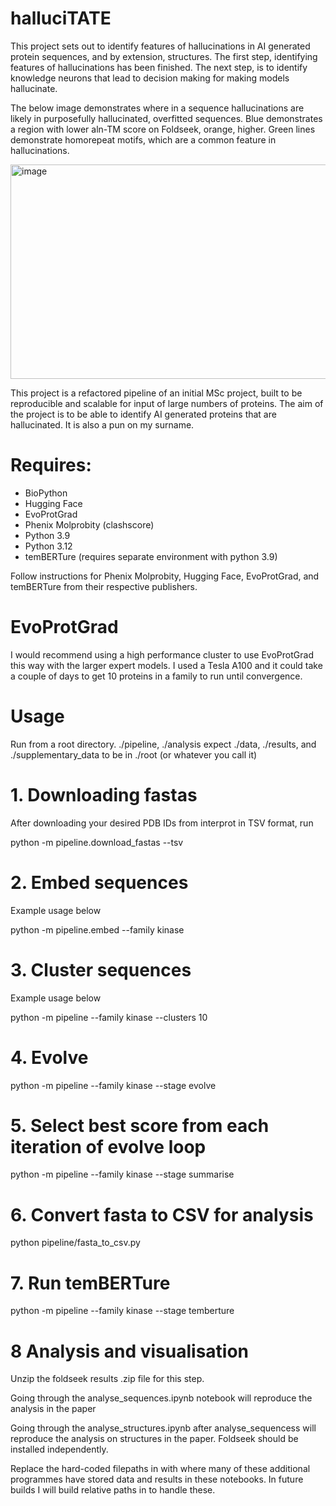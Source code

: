 
# halluciTATE
This project sets out to identify features of hallucinations in AI generated protein sequences, and by extension, structures.
The first step, identifying features of hallucinations has been finished. The next step, is to identify knowledge neurons that lead to decision making for making models hallucinate.

The below image demonstrates where in a sequence hallucinations are likely in purposefully hallucinated, overfitted sequences. Blue demonstrates a region with lower aln-TM score on Foldseek, orange, higher. Green lines demonstrate homorepeat motifs, which are a common feature in hallucinations.

<img width="582" height="343" alt="image" src="https://github.com/user-attachments/assets/f777a655-2a4c-4614-ad67-5c2c3e94aa33" />


This project is a refactored pipeline of an initial MSc project, built to be reproducible and scalable for input of large numbers of proteins. The aim of the project is to be able to identify AI generated proteins that are hallucinated. It is also a pun on my surname.


# Requires:

- BioPython
- Hugging Face
- EvoProtGrad
- Phenix Molprobity (clashscore)
- Python 3.9
- Python 3.12
- temBERTure (requires separate environment with python 3.9)
  
Follow instructions for Phenix Molprobity, Hugging Face, EvoProtGrad, and temBERTure from their respective publishers.


# EvoProtGrad

I would recommend using a high performance cluster to use EvoProtGrad this way with the larger expert models. I used a Tesla A100 and it could take a couple of days to get 10 proteins in a family to run until convergence.


# Usage 

Run from a root directory. ./pipeline, ./analysis expect ./data, ./results, and ./supplementary_data to be in ./root (or whatever you call it) 

# 1. Downloading fastas
After downloading your desired PDB IDs from interprot in TSV format, run

python -m pipeline.download_fastas --tsv <insert filepath>

# 2. Embed sequences
Example usage below

python -m pipeline.embed --family kinase

# 3. Cluster sequences
Example usage below

python -m pipeline --family kinase --clusters 10

# 4. Evolve

python -m pipeline --family kinase --stage evolve

# 5. Select best score from each iteration of evolve loop

python -m pipeline --family kinase --stage summarise

# 6. Convert fasta to CSV for analysis
python pipeline/fasta_to_csv.py

# 7. Run temBERTure

python -m pipeline --family kinase --stage temberture


# 8 Analysis and visualisation

Unzip the foldseek results .zip file for this step.

Going through the analyse_sequences.ipynb notebook will reproduce the analysis in the paper

Going through the analyse_structures.ipynb after analyse_sequencess will reproduce the analysis on structures in the paper. Foldseek should be installed independently.

Replace the hard-coded filepaths in with where many of these additional programmes have stored data and results in these notebooks. In future builds I will build relative paths in to handle these.





